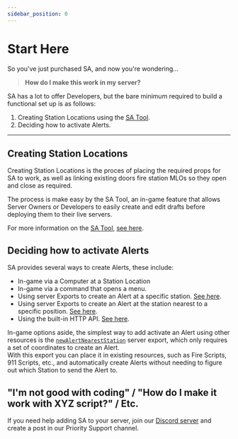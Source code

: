 ```yaml
---
sidebar_position: 0
---
```


# Start Here

So you've just purchased SA, and now you're wondering...

> **How do I make this work in my server?**

SA has a lot to offer Developers, but the bare minimum required to build a functional set up is as follows:

1. Creating Station Locations using the [SA Tool](tool.md).
2. Deciding how to activate Alerts.

***

## Creating Station Locations

Creating Station Locations is the proces of placing the required props for SA to work, as well as linking existing doors fire station MLOs so they open and close as required.

The process is make easy by the SA Tool, an in-game feature that allows Server Owners or Developers to easily create and edit drafts before deploying them to their live servers.

For more information on the [SA Tool](tool.md), [see here](tool.md).

## Deciding how to activate Alerts

SA provides several ways to create Alerts, these include:

- In-game via a Computer at a Station Location
- In-game via a command that opens a menu.
- Using server Exports to create an Alert at a specific station. [See here](exports/server.md#create-new-alert).
- Using server Exports to create an Alert at the station nearest to a specific position. [See here](exports/server.md#create-new-alert-at-nearest-station).
- Using the built-in HTTP API. [See here](api.mdx).

In-game options aside, the simplest way to add activate an Alert using other resources is the [`newAlertNearestStation`](exports/server.md#create-new-alert-at-nearest-station) server export, which only requires a set of coordinates to create an Alert.  
With this export you can place it in existing resources, such as Fire Scripts, 911 Scripts, etc., and automatically create Alerts without needing to figure out which Station to send the Alert to.

## "I'm not good with coding" / "How do I make it work with XYZ script?" / Etc.

If you need help adding SA to your server, join our [Discord server](https://inferno.gay/discord) and create a post in our Priority Support channel.
